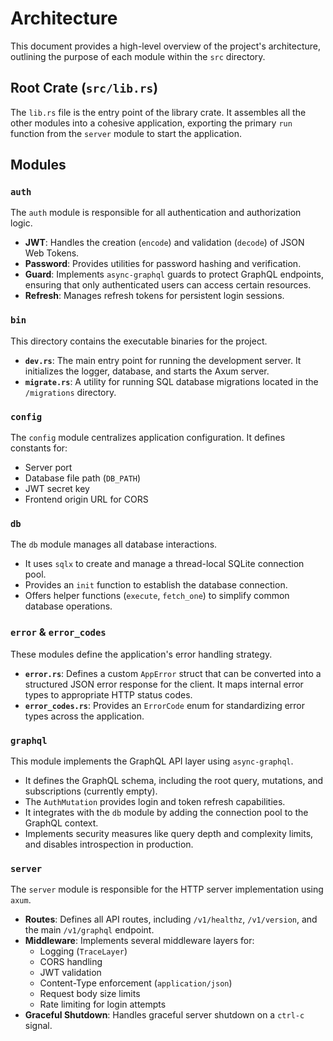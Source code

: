 # Architecture

This document provides a high-level overview of the project's architecture, outlining the purpose of each module within the `src` directory.

## Root Crate (`src/lib.rs`)

The `lib.rs` file is the entry point of the library crate. It assembles all the other modules into a cohesive application, exporting the primary `run` function from the `server` module to start the application.

## Modules

### `auth`

The `auth` module is responsible for all authentication and authorization logic.

- **JWT**: Handles the creation (`encode`) and validation (`decode`) of JSON Web Tokens.
- **Password**: Provides utilities for password hashing and verification.
- **Guard**: Implements `async-graphql` guards to protect GraphQL endpoints, ensuring that only authenticated users can access certain resources.
- **Refresh**: Manages refresh tokens for persistent login sessions.

### `bin`

This directory contains the executable binaries for the project.

- **`dev.rs`**: The main entry point for running the development server. It initializes the logger, database, and starts the Axum server.
- **`migrate.rs`**: A utility for running SQL database migrations located in the `/migrations` directory.

### `config`

The `config` module centralizes application configuration. It defines constants for:

- Server port
- Database file path (`DB_PATH`)
- JWT secret key
- Frontend origin URL for CORS

### `db`

The `db` module manages all database interactions.

- It uses `sqlx` to create and manage a thread-local SQLite connection pool.
- Provides an `init` function to establish the database connection.
- Offers helper functions (`execute`, `fetch_one`) to simplify common database operations.

### `error` & `error_codes`

These modules define the application's error handling strategy.

- **`error.rs`**: Defines a custom `AppError` struct that can be converted into a structured JSON error response for the client. It maps internal error types to appropriate HTTP status codes.
- **`error_codes.rs`**: Provides an `ErrorCode` enum for standardizing error types across the application.

### `graphql`

This module implements the GraphQL API layer using `async-graphql`.

- It defines the GraphQL schema, including the root query, mutations, and subscriptions (currently empty).
- The `AuthMutation` provides login and token refresh capabilities.
- It integrates with the `db` module by adding the connection pool to the GraphQL context.
- Implements security measures like query depth and complexity limits, and disables introspection in production.

### `server`

The `server` module is responsible for the HTTP server implementation using `axum`.

- **Routes**: Defines all API routes, including `/v1/healthz`, `/v1/version`, and the main `/v1/graphql` endpoint.
- **Middleware**: Implements several middleware layers for:
    - Logging (`TraceLayer`)
    - CORS handling
    - JWT validation
    - Content-Type enforcement (`application/json`)
    - Request body size limits
    - Rate limiting for login attempts
- **Graceful Shutdown**: Handles graceful server shutdown on a `ctrl-c` signal.
